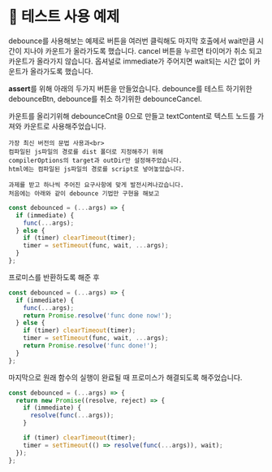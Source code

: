 # 📌 테스트 사용 예제

debounce를 사용해보는 예제로
버튼을 여러번 클릭해도 마지막 호출에서 wait만큼 시간이 지나야 카운트가 올라가도록 했습니다.
cancel 버튼을 누르면 타이머가 취소 되고 카운트가 올라가지 않습니다.
옵셔널로 immediate가 주어지면 wait되는 시간 없이 카운트가 올라가도록 했습니다.

**assert**를 위해 아래의 두가지 버튼을 만들었습니다.
debounce를 테스트 하기위한 debounceBtn,
debounce를 취소 하기위한 debounceCancel.

카운트를 올리기위해 debounceCnt을 0으로 만들고 textContent로 텍스트 노드를 가져와 카운트로 사용해주었습니다.

```
가장 최신 버전의 문법 사용과<br>
컴파일된 js파일의 경로를 dist 폴더로 지정해주기 위해
compilerOptions의 target과 outDir만 설정해주었습니다.
html에는 컴파일된 js파일의 경로를 script로 넣어놓았습니다.

과제를 받고 하나씩 주어진 요구사항에 맞게 발전시켜나갔습니다.
처음에는 아래와 같이 debounce 기법만 구현을 해보고
```

```javascript
const debounced = (...args) => {
  if (immediate) {
    func(...args);
  } else {
    if (timer) clearTimeout(timer);
    timer = setTimeout(func, wait, ...args);
  }
};
```

프로미스를 반환하도록 해준 후

```typescript
const debounced = (...args) => {
  if (immediate) {
    func(...args);
    return Promise.resolve('func done now!');
  } else {
    if (timer) clearTimeout(timer);
    timer = setTimeout(func, wait, ...args);
    return Promise.resolve('func done!');
  }
};
```

마지막으로 원래 함수의 실행이 완료될 때 프로미스가 해결되도록 해주었습니다.

```javascript
const debounced = (...args) => {
  return new Promise((resolve, reject) => {
    if (immediate) {
      resolve(func(...args));
    }

    if (timer) clearTimeout(timer);
    timer = setTimeout(() => resolve(func(...args)), wait);
  });
};
```
